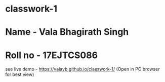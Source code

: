# classwork-1
# Name - Vala Bhagirath Singh
# Roll no - 17EJTCS086
see live demo - https://valavb.github.io/classwork-1/ (Open in PC browser for best view)
